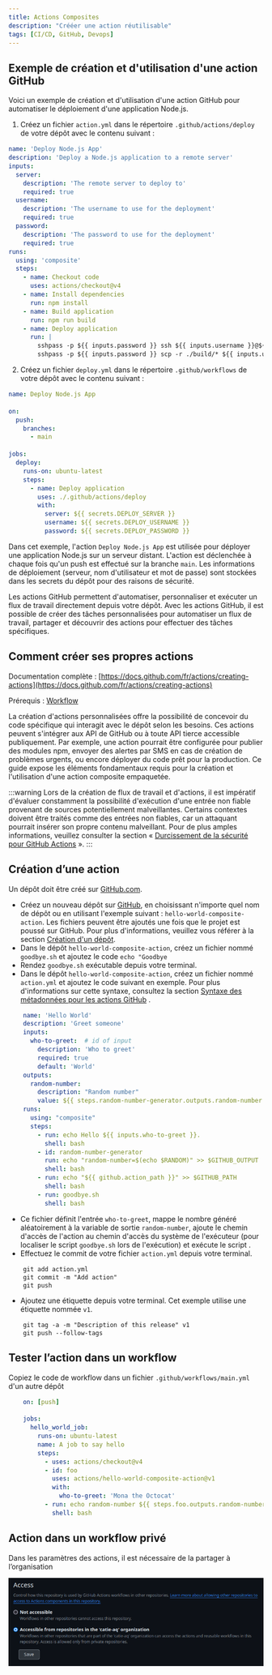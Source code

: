 ```yaml
---
title: Actions Composites
description: "Crééer une action réutilisable"
tags: [CI/CD, GitHub, Devops]
---
```


## Exemple de création et d'utilisation d'une action GitHub

Voici un exemple de création et d'utilisation d'une action GitHub pour automatiser le déploiement d'une application Node.js.

1. Créez un fichier `action.yml` dans le répertoire `.github/actions/deploy` de votre dépôt avec le contenu suivant :

```yaml
name: 'Deploy Node.js App'
description: 'Deploy a Node.js application to a remote server'
inputs:
  server:
    description: 'The remote server to deploy to'
    required: true
  username:
    description: 'The username to use for the deployment'
    required: true
  password:
    description: 'The password to use for the deployment'
    required: true
runs:
  using: 'composite'
  steps:
    - name: Checkout code
      uses: actions/checkout@v4
    - name: Install dependencies
      run: npm install
    - name: Build application
      run: npm run build
    - name: Deploy application
      run: |
        sshpass -p ${{ inputs.password }} ssh ${{ inputs.username }}@${{ inputs.server }} 'mkdir -p /var/www/myapp'
        sshpass -p ${{ inputs.password }} scp -r ./build/* ${{ inputs.username }}@${{ inputs.server }}:/var/www/myapp
```

2. Créez un fichier `deploy.yml` dans le répertoire `.github/workflows` de votre dépôt avec le contenu suivant :

```yaml
name: Deploy Node.js App

on:
  push:
    branches:
      - main

jobs:
  deploy:
    runs-on: ubuntu-latest
    steps:
      - name: Deploy application
        uses: ./.github/actions/deploy
        with:
          server: ${{ secrets.DEPLOY_SERVER }}
          username: ${{ secrets.DEPLOY_USERNAME }}
          password: ${{ secrets.DEPLOY_PASSWORD }}
```

Dans cet exemple, l'action `Deploy Node.js App` est utilisée pour déployer une application Node.js sur un serveur distant. L'action est déclenchée à chaque fois qu'un push est effectué sur la branche `main`. Les informations de déploiement (serveur, nom d'utilisateur et mot de passe) sont stockées dans les secrets du dépôt pour des raisons de sécurité.

Les actions GitHub permettent d'automatiser, personnaliser et exécuter un flux de travail directement depuis votre dépôt. Avec les actions GitHub, il est possible de créer des tâches personnalisées pour automatiser un flux de travail, partager et découvrir des actions pour effectuer des tâches spécifiques.

<!--truncate-->

## Comment créer ses propres actions

Documentation complète : [https://docs.github.com/fr/actions/creating-actions](https://docs.github.com/fr/actions/creating-actions)

Prérequis : [Workflow](/blog/04-ci-cd/2024-02-04-workflow.md)

La création d'actions personnalisées offre la possibilité de concevoir du code spécifique qui interagit avec le dépôt selon les besoins. Ces actions peuvent s'intégrer aux API de GitHub ou à toute API tierce accessible publiquement. Par exemple, une action pourrait être configurée pour publier des modules npm, envoyer des alertes par SMS en cas de création de problèmes urgents, ou encore déployer du code prêt pour la production.
Ce guide expose les éléments fondamentaux requis pour la création et l'utilisation d'une action composite empaquetée.

:::warning
Lors de la création de flux de travail et d'actions, il est impératif d'évaluer constamment la possibilité d'exécution d'une entrée non fiable provenant de sources potentiellement malveillantes. Certains contextes doivent être traités comme des entrées non fiables, car un attaquant pourrait insérer son propre contenu malveillant. Pour de plus amples informations, veuillez consulter la section « [Durcissement de la sécurité pour GitHub Actions](https://docs.github.com/fr/actions/security-guides/security-hardening-for-github-actions#understanding-the-risk-of-script-injections) ».
:::

## Création d’une action

Un dépôt doit être créé sur [GitHub.com](http://GitHub.com).

- Créez un nouveau dépôt sur [GitHub](http://GitHub.com), en choisissant n'importe quel nom de dépôt ou en utilisant l'exemple suivant : `hello-world-composite-action`. Les fichiers peuvent être ajoutés une fois que le projet est poussé sur GitHub. Pour plus d'informations, veuillez vous référer à la section [Création d'un dépôt](https://docs.github.com/fr/repositories/creating-and-managing-repositories/creating-a-new-repository).
- Dans le dépôt `hello-world-composite-action`, créez un fichier nommé `goodbye.sh` et ajoutez le code `echo "Goodbye`
- Rendez `goodbye.sh` exécutable depuis votre terminal.
- Dans le dépôt `hello-world-composite-action`, créez un fichier nommé `action.yml` et ajoutez le code suivant en exemple. Pour plus d'informations sur cette syntaxe, consultez la section [Syntaxe des métadonnées pour les actions GitHub](https://docs.github.com/fr/actions/creating-actions/metadata-syntax-for-github-actions#runs-for-composite-actions) .

```yaml
    name: 'Hello World'
    description: 'Greet someone'
    inputs:
      who-to-greet:  # id of input
        description: 'Who to greet'
        required: true
        default: 'World'
    outputs:
      random-number:
        description: "Random number"
        value: ${{ steps.random-number-generator.outputs.random-number }}
    runs:
      using: "composite"
      steps:
        - run: echo Hello ${{ inputs.who-to-greet }}.
          shell: bash
        - id: random-number-generator
          run: echo "random-number=$(echo $RANDOM)" >> $GITHUB_OUTPUT
          shell: bash
        - run: echo "${{ github.action_path }}" >> $GITHUB_PATH
          shell: bash
        - run: goodbye.sh
          shell: bash
```

- Ce fichier définit l'entrée `who-to-greet`, mappe le nombre généré aléatoirement à la variable de sortie `random-number`, ajoute le chemin d'accès de l'action au chemin d'accès du système de l'exécuteur (pour localiser le script `goodbye.sh` lors de l'exécution) et exécute le script .
- Effectuez le commit de votre fichier `action.yml` depuis votre terminal.

```shell
    git add action.yml
    git commit -m "Add action"
    git push
```

- Ajoutez une étiquette depuis votre terminal. Cet exemple utilise une étiquette nommée `v1`.

```shell
    git tag -a -m "Description of this release" v1
    git push --follow-tags
```

## Tester l’action dans un workflow

Copiez le code de workflow dans un fichier `.github/workflows/main.yml` d'un autre dépôt

```yaml
    on: [push]

    jobs:
      hello_world_job:
        runs-on: ubuntu-latest
        name: A job to say hello
        steps:
          - uses: actions/checkout@v4
          - id: foo
            uses: actions/hello-world-composite-action@v1
            with:
              who-to-greet: 'Mona the Octocat'
          - run: echo random-number ${{ steps.foo.outputs.random-number }}
            shell: bash
```

## Action dans un workflow privé

Dans les paramètres des actions, il est nécessaire de la partager à l’organisation

![AllowAction](/img/allow_action.png)
